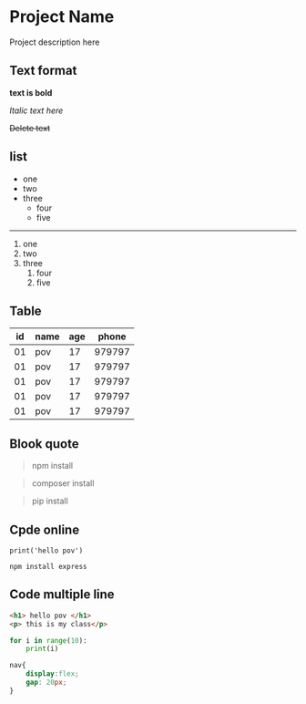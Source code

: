 # Project Name
 Project description here

## Text format

**text is bold**

*Italic text here*

~~Delete text~~

## list
 - one
 - two
 - three
    - four
    - five
---
1. one
2. two
3. three
    1. four
    2. five

## Table
| id |  name | age | phone|
|----| ------| ----| -----|
| 01 |  pov | 17| 979797|
| 01 |  pov | 17| 979797|
| 01 |  pov | 17| 979797|
| 01 |  pov | 17| 979797|
| 01 |  pov | 17| 979797|

## Blook quote
> npm install

> composer install

> pip install

## Cpde online
`print('hello pov')`

`npm install express`

## Code multiple line

```html
<h1> hello pov </h1>
<p> this is my class</p>
```

```python
for i in range(10):
    print(i)

```
```css
nav{
    display:flex;
    gap: 20px;
}

